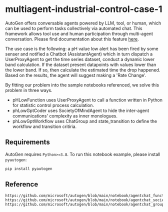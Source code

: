 # multiagent-industrial-control-case-1
AutoGen offers conversable agents powered by LLM, tool, or human, which can be used to perform tasks collectively via automated chat. This framework allows tool use and human participation through multi-agent conversation. Please find documentation about this feature [here](https://microsoft.github.io/autogen/docs/Use-Cases/agent_chat).

The use case is the following: a pH value low alert has been fired by some senser and notified a Chatbot (AssistantAgent) which in turn dispatch a UserProxyAgent to get the time series dataset, conduct a dynamic lower band calculation. If the dataset present datapoints with values lower than the lower band. If so, then calculate the estimated time the drop happened. Based on the results, the agent will suggest making a 'Rate Change'.

By fitting our problem into the sample notebooks referenced, we solve this problem in three ways. 
- pHLowFunction uses UserProxyAgent to call a function written in Python for statistic control process calculation.
- phLowGptCoder uses SocietyOfMindAgent to hide the inter-agent communications' complexity as inner monologues.
- phLowGptWorkflow uses ChatGroup and state_transition to define the workflow and transition critiria.
  
## Requirements

AutoGen requires `Python>=3.8`. To run this notebook example, please install `pyautogen`:
```bash
pip install pyautogen
```

## Reference
~~~
https://github.com/microsoft/autogen/blob/main/notebook/agentchat_function_call_currency_calculator.ipynb
https://github.com/microsoft/autogen/blob/main/notebook/agentchat_society_of_mind.ipynb
https://github.com/microsoft/autogen/blob/main/notebook/agentchat_groupchat_stateflow.ipynb
~~~
